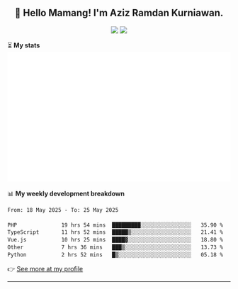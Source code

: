 <h2 align="center">👋 Hello Mamang! I'm Aziz Ramdan Kurniawan.</h2>  
<p align="center">
  <img src="https://komarev.com/ghpvc/?username=azizramdan">
  <img src="https://wakatime.com/badge/user/90056fa0-4c31-4eca-954e-2a3ac05896f9.svg">
</p>
    
⏳ **My stats**  
![](https://raw.githubusercontent.com/azizramdan/github-stats/master/generated/overview.svg#gh-dark-mode-only)

📊 **My weekly development breakdown**
<!--START_SECTION:waka-->

```txt
From: 18 May 2025 - To: 25 May 2025

PHP              19 hrs 54 mins  █████████░░░░░░░░░░░░░░░░   35.90 %
TypeScript       11 hrs 52 mins  █████▒░░░░░░░░░░░░░░░░░░░   21.41 %
Vue.js           10 hrs 25 mins  ████▓░░░░░░░░░░░░░░░░░░░░   18.80 %
Other            7 hrs 36 mins   ███▒░░░░░░░░░░░░░░░░░░░░░   13.73 %
Python           2 hrs 52 mins   █▒░░░░░░░░░░░░░░░░░░░░░░░   05.18 %
```

<!--END_SECTION:waka-->
👉 [See more at my profile](https://wakatime.com/@azizramdan)
***
